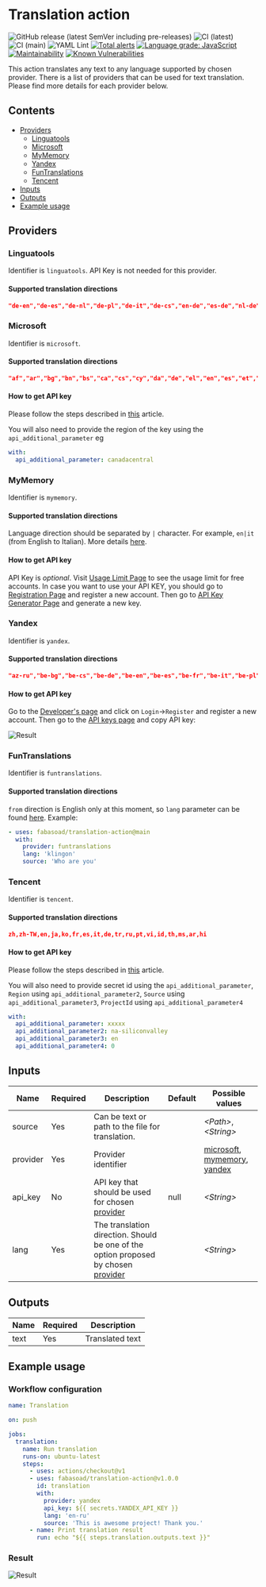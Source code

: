 # Translation action
![GitHub release (latest SemVer including pre-releases)](https://img.shields.io/github/v/release/fabasoad/translation-action?include_prereleases) ![CI (latest)](https://github.com/fabasoad/translation-action/workflows/CI%20(latest)/badge.svg) ![CI (main)](https://github.com/fabasoad/translation-action/workflows/CI%20(main)/badge.svg) ![YAML Lint](https://github.com/fabasoad/translation-action/workflows/YAML%20Lint/badge.svg) [![Total alerts](https://img.shields.io/lgtm/alerts/g/fabasoad/translation-action.svg?logo=lgtm&logoWidth=18)](https://lgtm.com/projects/g/fabasoad/translation-action/alerts/) [![Language grade: JavaScript](https://img.shields.io/lgtm/grade/javascript/g/fabasoad/translation-action.svg?logo=lgtm&logoWidth=18)](https://lgtm.com/projects/g/fabasoad/translation-action/context:javascript) [![Maintainability](https://api.codeclimate.com/v1/badges/84bb3beceb9503272bc9/maintainability)](https://codeclimate.com/github/fabasoad/translation-action/maintainability) [![Known Vulnerabilities](https://snyk.io/test/github/fabasoad/translation-action/badge.svg?targetFile=package.json)](https://snyk.io/test/github/fabasoad/translation-action?targetFile=package.json)

This action translates any text to any language supported by chosen provider. There is a list of providers that can be used for text translation. Please find more details for each provider below.

## Contents
- [Providers](#providers)
  - [Linguatools](#linguatools)
  - [Microsoft](#microsoft)
  - [MyMemory](#mymemory)
  - [Yandex](#yandex)
  - [FunTranslations](#funtranslations)
  - [Tencent](#tencent)
- [Inputs](#inputs)
- [Outputs](#outputs)
- [Example usage](#example-usage)

## Providers

### Linguatools
Identifier is `linguatools`. API Key is not needed for this provider.
#### Supported translation directions
```json
"de-en","de-es","de-nl","de-pl","de-it","de-cs","en-de","es-de","nl-de","pl-de","it-de","cs-de"
```

### Microsoft
Identifier is `microsoft`.
#### Supported translation directions
```json
"af","ar","bg","bn","bs","ca","cs","cy","da","de","el","en","es","et","fa","fi","fr","he","hi","hr","ht","hu","id","is","it","ja","ko","lt","lv","ms","mt","mww","nb","nl","pl","pt","ro","ru","sk","sl","sr-Latn","sv","sw","ta","th","tlh-Latn","tr","uk","ur","vi","zh-Hans"
```
#### How to get API key
Please follow the steps described in [this](https://docs.microsoft.com/en-us/azure/cognitive-services/translator/translator-text-how-to-signup) article.

You will also need to provide the region of the key using the `api_additional_parameter` eg

```YAML
with:
  api_additional_parameter: canadacentral
```

### MyMemory
Identifier is `mymemory`.
#### Supported translation directions
Language direction should be separated by `|` character. For example, `en|it` (from English to Italian). More details [here](https://mymemory.translated.net/doc/spec.php).
#### How to get API key
API Key is _optional_. Visit [Usage Limit Page](https://mymemory.translated.net/doc/usagelimits.php) to see the usage limit for free accounts. In case you want to use your API KEY, you should go to [Registration Page](https://www.translated.net/top/) and register a new account. Then go to [API Key Generator Page](https://mymemory.translated.net/doc/keygen.php) and generate a new key.

### Yandex
Identifier is `yandex`.
#### Supported translation directions
```json
"az-ru","be-bg","be-cs","be-de","be-en","be-es","be-fr","be-it","be-pl","be-ro","be-ru","be-sr","be-tr","bg-be","bg-ru","bg-uk","ca-en","ca-ru","cs-be","cs-en","cs-ru","cs-uk","da-en","da-ru","de-be","de-en","de-es","de-fr","de-it","de-ru","de-tr","de-uk","el-en","el-ru","en-be","en-ca","en-cs","en-da","en-de","en-el","en-es","en-et","en-fi","en-fr","en-hu","en-it","en-lt","en-lv","en-mk","en-nl","en-no","en-pt","en-ru","en-sk","en-sl","en-sq","en-sv","en-tr","en-uk","es-be","es-de","es-en","es-ru","es-uk","et-en","et-ru","fi-en","fi-ru","fr-be","fr-de","fr-en","fr-ru","fr-uk","hr-ru","hu-en","hu-ru","hy-ru","it-be","it-de","it-en","it-ru","it-uk","lt-en","lt-ru","lv-en","lv-ru","mk-en","mk-ru","nl-en","nl-ru","no-en","no-ru","pl-be","pl-ru","pl-uk","pt-en","pt-ru","ro-be","ro-ru","ro-uk","ru-az","ru-be","ru-bg","ru-ca","ru-cs","ru-da","ru-de","ru-el","ru-en","ru-es","ru-et","ru-fi","ru-fr","ru-hr","ru-hu","ru-hy","ru-it","ru-lt","ru-lv","ru-mk","ru-nl","ru-no","ru-pl","ru-pt","ru-ro","ru-sk","ru-sl","ru-sq","ru-sr","ru-sv","ru-tr","ru-uk","sk-en","sk-ru","sl-en","sl-ru","sq-en","sq-ru","sr-be","sr-ru","sr-uk","sv-en","sv-ru","tr-be","tr-de","tr-en","tr-ru","tr-uk","uk-bg","uk-cs","uk-de","uk-en","uk-es","uk-fr","uk-it","uk-pl","uk-ro","uk-ru","uk-sr","uk-tr"
```
#### How to get API key
Go to the [Developer's page](https://translate.yandex.com/developers) and click on `Login`->`Register` and register a new account. Then go to the [API keys page](https://translate.yandex.com/developers/keys) and copy API key:

![Result](https://raw.githubusercontent.com/fabasoad/translation-action/main/screenshots/screenshot-yandex-api-key.png)

### FunTranslations
Identifier is `funtranslations`.
#### Supported translation directions
`from` direction is English only at this moment, so `lang` parameter can be found [here](https://funtranslations.com/api/). Example:
```yaml
- uses: fabasoad/translation-action@main
  with:
    provider: funtranslations
    lang: 'klingon'
    source: 'Who are you'
```

### Tencent

Identifier is `tencent`.

#### Supported translation directions
```json
zh,zh-TW,en,ja,ko,fr,es,it,de,tr,ru,pt,vi,id,th,ms,ar,hi
```

#### How to get API key
Please follow the steps described in [this](https://cloud.tencent.com/document/product/551/30636) article.

You will also need to provide secret id using the `api_additional_parameter`, `Region` using `api_additional_parameter2`, `Source` using `api_additional_parameter3`, `ProjectId` using `api_additional_parameter4`

```YAML
with:
  api_additional_parameter: xxxxx
  api_additional_parameter2: na-siliconvalley
  api_additional_parameter3: en
  api_additional_parameter4: 0
```

## Inputs
| Name     | Required | Description                                                                                      | Default | Possible values                                                   |
|----------|----------|--------------------------------------------------------------------------------------------------|---------|-------------------------------------------------------------------|
| source   | Yes      | Can be text or path to the file for translation.                                                 |         | _&lt;Path&gt;_,_&lt;String&gt;_                             |
| provider | Yes      | Provider identifier                                                                              |         | [microsoft](#microsoft), [mymemory](#mymemory), [yandex](#yandex) |
| api_key  | No       | API key that should be used for chosen [provider](#providers)                                    | null    | _&lt;String&gt;_                                                  |
| lang     | Yes      | The translation direction. Should be one of the option proposed by chosen [provider](#providers) |         | _&lt;String&gt;_                                                  |

## Outputs
| Name | Required | Description     |
|------|----------|-----------------|
| text | Yes      | Translated text |

## Example usage

### Workflow configuration

```yaml
name: Translation

on: push

jobs:
  translation:
    name: Run translation
    runs-on: ubuntu-latest
    steps:
      - uses: actions/checkout@v1
      - uses: fabasoad/translation-action@v1.0.0
        id: translation
        with:
          provider: yandex
          api_key: ${{ secrets.YANDEX_API_KEY }}
          lang: 'en-ru'
          source: 'This is awesome project! Thank you.'
      - name: Print translation result
        run: echo "${{ steps.translation.outputs.text }}"
```

### Result
![Result](https://raw.githubusercontent.com/fabasoad/translation-action/main/screenshots/screenshot-yandex-result.png)
